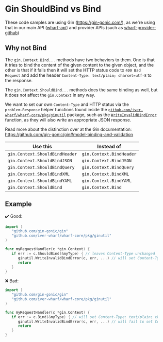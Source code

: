 # Gin ShouldBind vs Bind

These code samples are using Gin (<https://gin-gonic.com/>), as we're using
that in our main API ([wharf-api](https://github.com/iver-wharf/wharf-api)) and
provider APIs (such as [wharf-provider-github](https://github.com/iver-wharf/wharf-provider-github))

## Why not Bind

<!-- panels:start -->

<!-- div:left-panel -->

The `gin.Context.Bind...` methods have two behaviors to them. One is that it
tries to bind the content of the given content to the given object, and the
other is that if it fails then it will set the HTTP status code to
`400 Bad Request` and add the header `Content-Type: text/plain; charset=utf-8`
to the response.

The `gin.Context.ShouldBind...` methods does the same binding as well, but it
does not affect the `gin.Context` in any way.

We want to set our own `Content-Type` and HTTP status via the
`problem.Response` helper functions found inside the
[`github.com/iver-wharf/wharf-core/pkg/ginutil`](https://pkg.go.dev/github.com/iver-wharf/wharf-core/pkg/ginutil)
package, such as the [`WriteInvalidBindError`](https://pkg.go.dev/github.com/iver-wharf/wharf-core/pkg/ginutil#WriteInvalidBindError)
function, as they will also write an appropriate JSON response.

Read more about the distinction over at the Gin documentation:
<https://github.com/gin-gonic/gin#model-binding-and-validation>

<!-- div:right-panel -->

| Use this                       | Instead of               |
| --------                       | ----------               |
| `gin.Context.ShouldBindHeader` | `gin.Context.BindHeader` |
| `gin.Context.ShouldBindJSON`   | `gin.Context.BindJSON`   |
| `gin.Context.ShouldBindQuery`  | `gin.Context.BindQuery`  |
| `gin.Context.ShouldBindXML`    | `gin.Context.BindXML`    |
| `gin.Context.ShouldBindYAML`   | `gin.Context.BindYAML`   |
| `gin.Context.ShouldBind`       | `gin.Context.Bind`       |

<!-- panels:end -->

## Example

:heavy_check_mark: Good:

```go
import (
   "github.com/gin-gonic/gin"
   "github.com/iver-wharf/wharf-core/pkg/ginutil"
)

func myRequestHandler(c *gin.Context) {
   if err := c.ShouldBind(&myType) { // leaves Content-Type unchanged
      ginutil.WriteInvalidBindError(c, err, ...) // will set Content-Type: application/problem+json
      return
   }
}
```

:x: Bad:

```go
import (
   "github.com/gin-gonic/gin"
   "github.com/iver-wharf/wharf-core/pkg/ginutil"
)

func myRequestHandler(c *gin.Context) {
   if err := c.Bind(&myType) { // will set Content-Type: text/plain; charset=utf-8
      ginutil.WriteInvalidBindError(c, err, ...) // will fail to set Content-Type: application/problem+json
      return
   }
}
```
